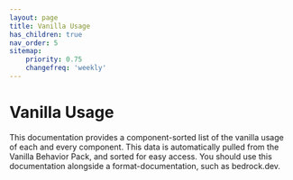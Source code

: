 ```yaml
---
layout: page
title: Vanilla Usage
has_children: true
nav_order: 5
sitemap:
    priority: 0.75
    changefreq: 'weekly'
---
```


# Vanilla Usage

This documentation provides a component-sorted list of the vanilla usage of each and every component. This data is automatically pulled from the Vanilla Behavior Pack, and sorted for easy access. You should use this documentation alongside a format-documentation, such as bedrock.dev.